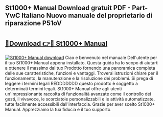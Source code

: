 ## St1000+ Manual Download gratuit PDF - Part-YwC Italiano Nuovo manuale del proprietario di riparazione P51oV

# <h2><a href="http://dfa1dc.blite.top/?on=St1000%2b+Manual">🔗Download 👉🔴 St1000+ Manual</a></h2>

[![St1000+ Manual download](https://i.imgur.com/lujVjoI.png)](http://dfa1dc.blite.top/?on=St1000%2b+Manual)
Ciao e benvenuto nel manuale Dell'utente per il tuo St1000+ Manual appena installato. Questa guida ha lo scopo di aiutarti a ottenere il massimo dal tuo Prodotto fornendo una panoramica completa delle sue caratteristiche, funzioni e vantaggi. Troverai istruzioni chiare per il funzionamento, la manutenzione e la risoluzione dei problemi. Si prega di leggere i termini legali REDDDDDDD questo prodotto è soggetto a determinati termini legali. St1000+ Manual offre agli utenti un'impressionante raccolta di funzionalità avanzate come il controllo dei gesti, il vivavoce, le scorciatoie personalizzabili e le attività automatizzate, tutte facilmente accessibili dall'interfaccia. Grazie per aver scelto St1000+ Manual. Apprezziamo la tua fiducia e il tuo supporto.
